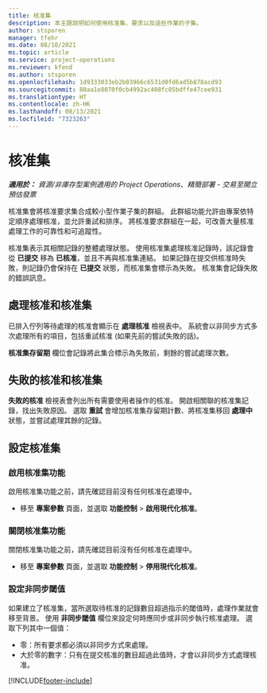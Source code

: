 ```yaml
---
title: 核准集
description: 本主題說明如何使用核准集、要求以及這些作業的子集。
author: stsporen
manager: tfehr
ms.date: 08/10/2021
ms.topic: article
ms.service: project-operations
ms.reviewer: kfend
ms.author: stsporen
ms.openlocfilehash: 1d9333033eb2b03966c6531d0fd6ad5b878acd93
ms.sourcegitcommit: 80aa1e8070f0cb4992ac408fc05bdffe47cee931
ms.translationtype: HT
ms.contentlocale: zh-HK
ms.lasthandoff: 08/13/2021
ms.locfileid: "7323263"
---
```

# <a name="approval-sets"></a>核准集

_**適用於：** 資源/非庫存型案例適用的 Project Operations、精簡部署 - 交易至開立預估發票_

核准集會將核准要求集合成較小型作業子集的群組。 此群組功能允許由專案依特定順序處理核准，並允許重試和排序。 將核准要求群組在一起，可改善大量核准處理工作的可靠性和可追蹤性。

核准集表示其相關記錄的整體處理狀態。 使用核准集處理核准記錄時，該記錄會從 **已提交** 移為 **已核准**，並且不再與核准集連結。 如果記錄在提交供核准時失敗，則記錄仍會保持在 **已提交** 狀態，而核准集會標示為失敗。 核准集會記錄失敗的錯誤訊息。

## <a name="processing-approvals-and-approval-sets"></a>處理核准和核准集
已排入佇列等待處理的核准會顯示在 **處理核准** 檢視表中。 系統會以非同步方式多次處理所有的項目，包括重試核准 (如果先前的嘗試失敗的話)。

**核准集存留期** 欄位會記錄將此集合標示為失敗前，剩餘的嘗試處理次數。

## <a name="failed-approvals-and-approval-sets"></a>失敗的核准和核准集
**失敗的核准** 檢視表會列出所有需要使用者操作的核准。 開啟相關聯的核准集記錄，找出失敗原因。
選取 **重試** 會增加核准集存留期計數、將核准集移回 **處理中** 狀態，並嘗試處理其餘的記錄。

## <a name="configure-approval-sets"></a>設定核准集

### <a name="enable-the-approval-sets-feature"></a>啟用核准集功能
啟用核准集功能之前，請先確認目前沒有任何核准在處理中。

- 移至 **專案參數** 頁面，並選取 **功能控制** > **啟用現代化核准**。

### <a name="turn-off-the-approval-sets-feature"></a>關閉核准集功能
關閉核准集功能之前，請先確認目前沒有任何核准在處理中。

- 移至 **專案參數** 頁面，並選取 **功能控制** > **停用現代化核准**。

### <a name="configuring-the-asynchronous-threshold"></a>設定非同步閾值 
如果建立了核准集，當所選取待核准的記錄數目超過指示的閾值時，處理作業就會移至背景。 使用 **非同步閾值** 欄位來設定何時應同步或非同步執行核准處理。 選取下列其中一個值：

  - 零：所有要求都必須以非同步方式來處理。 
  - 大於零的數字：只有在提交核准的數目超過此值時，才會以非同步方式處理核准。

[!INCLUDE[footer-include](../includes/footer-banner.md)]
